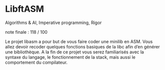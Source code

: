 # LibftASM
Algorithms &amp; AI, Imperative programming, Rigor

note finale :
118 / 100

Le projet libasm a pour but de vous faire coder une minilib en ASM. Vous allez devoir
recoder quelques fonctions basiques de la libc afin d’en générer une bibliothèque. A la fin
de ce projet vous serez familiarisés avec la syntaxe du langage, le fonctionnement de la
stack, mais aussi le comportement du compilateur.
